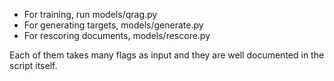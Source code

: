 * For training, run models/qrag.py
* For generating targets, models/generate.py
* For rescoring documents, models/rescore.py

Each of them takes many flags as input and they are well documented in the script itself. 
